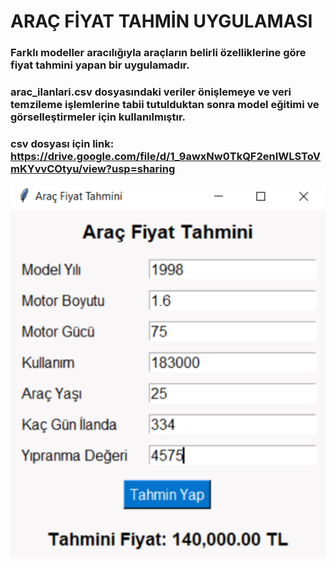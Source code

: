 # ARAÇ FİYAT TAHMİN UYGULAMASI

### Farklı modeller aracılığıyla araçların belirli özelliklerine göre fiyat tahmini yapan bir uygulamadır.
### arac_ilanlari.csv dosyasındaki veriler önişlemeye ve veri temzileme işlemlerine tabii tutulduktan sonra model eğitimi ve görselleştirmeler için kullanılmıştır. 
### csv dosyası için link: https://drive.google.com/file/d/1_9awxNw0TkQF2enIWLSToVmKYvvCOtyu/view?usp=sharing


![image](arac_tahmin.PNG)

